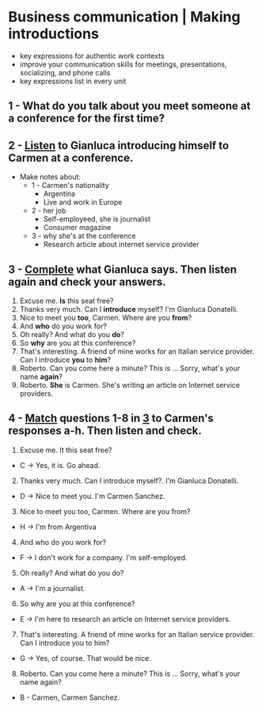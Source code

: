 # Business communication | Making introductions
- key expressions for authentic work contexts
- improve your communication skills for meetings, presentations, socializing, and phone calls
- key expressions list in every unit 

## 1 - What do you talk about you meet someone at a conference for the first time?

## 2 - [Listen](https://drive.google.com/file/d/1jlR6NyFlFU_M0YokyagG9Jy01pReXsau/view?usp=sharing) to Gianluca introducing himself to Carmen at a conference.

- Make notes about:
  - 1 - Carmen's nationality
    - Argentina
    - Live and work in Europe
  - 2 - her job
    - Self-employeed, she is journalist
    - Consumer magazine
  - 3 - why she's at the conference
    - Research article about internet service provider

## 3 - [Complete](https://drive.google.com/file/d/1jlR6NyFlFU_M0YokyagG9Jy01pReXsau/view?usp=sharing) what Gianluca says. Then listen again and check your answers.

1. Excuse me. **Is** this seat free?
2. Thanks very much. Can I **introduce** myself? I'm Gianluca Donatelli.
3. Nice to meet you **too**, Carmen. Where are you **from**?
4. And **who** do you work for?
5. Oh really? And what do you **do**?
6. So **why** are you at this conference?
7. That's interesting. A friend of mine works for an Italian service provider. Can I introduce **you** to **him**?
8. Roberto. Can you come here a minute? This is ... Sorry, what's your name **again**?
9. Roberto. **She** is Carmen. She's writing an article on Internet service providers.

## 4 - [Match](https://drive.google.com/file/d/1jlR6NyFlFU_M0YokyagG9Jy01pReXsau/view?usp=sharing) questions 1-8 in [3](#3---completehttpsdrivegooglecomfiled1jlr6nyflfum0yokyagg9jy01prexsauviewuspsharing-what-gianluca-says-then-listen-again-and-check-your-answers) to Carmen's responses a-h. Then listen and check.

1. Excuse me. It this seat free?
  - C -> Yes, it is. Go ahead.
2. Thanks very much. Can I introduce myself?. I'm Gianluca Donatelli.
  - D -> Nice to meet you. I'm Carmen Sanchez.
3. Nice to meet you too, Carmen. Where are you from?
  - H -> I'm from Argentiva
4. And who do you work for?
  - F -> I don't work for a company. I'm self-employed.
5. Oh really? And what do you do?
  - A -> I'm a journalist.
6. So why are you at this conference?
  - E -> I'm here to research an article on Internet service providers.
7. That's interesting. A friend of mine works for an Italian service provider. Can I introduce you to him?
  - G -> Yes, of course. That would be nice.
8. Roberto. Can you come here a minute? This is ... Sorry, what's your name again?
  - B - Carmen, Carmen Sanchez.
